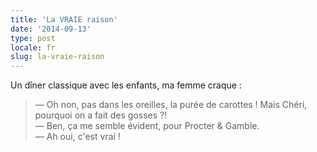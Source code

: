 ```yaml
---
title: 'La VRAIE raison'
date: '2014-09-13'
type: post
locale: fr
slug: la-vraie-raison
---
```


Un dîner classique avec les enfants, ma femme craque :

> — Oh non, pas dans les oreilles, la purée de carottes ! Mais Chéri, pourquoi on a fait des gosses ?!  
> — Ben, ça me semble évident, pour Procter & Gamble.  
> — Ah oui, c'est vrai !

